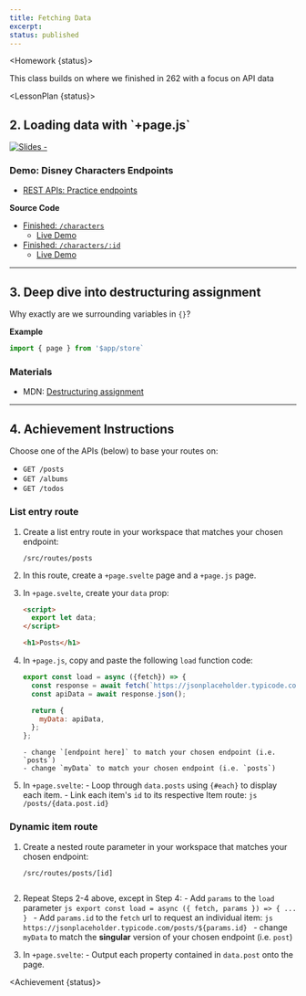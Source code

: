 ```yaml
---
title: Fetching Data
excerpt:
status: published
---
```


<script>
	import Homework from "$lib/components/Homework.svelte";
	import LessonPlan from "$lib/components/LessonPlan.svelte";
	import Achievement from "$lib/components/Achievement.svelte";
</script>

<Homework {status}>

This class builds on where we finished in 262 with a focus on API data

</Homework>

<LessonPlan {status}>

<h2> 2. Loading data with `+page.js`</h2>

[![Slides - ](/images/slides/sveltekit-loading-data.png)](/slides/cpnt-200/sveltekit-loading-data.html)

### Demo: Disney Characters Endpoints

- [REST APIs: Practice endpoints](https://gist.github.com/acidtone/673dfc5c11ce06e9e8cd6ce33609eb3c)

**Source Code**

- [Finished: `/characters`](https://github.com/sait-wbdv/w23-200-dailies/tree/main/src/routes/d02-disney-api/characters)
  - [Live Demo](https://w23-200-dailies.vercel.app/d02-disney-api/characters)
- [Finished: `/characters/:id`](https://github.com/sait-wbdv/w23-200-dailies/tree/main/src/routes/d02-disney-api/characters/%5Bid%5D)
  - [Live Demo](https://w23-200-dailies.vercel.app/d02-disney-api/characters/33)

---

<h2> 3. Deep dive into destructuring assignment</h2>

Why exactly are we surrounding variables in `{}`?

**Example**

```js
import { page } from '$app/store`
```

### Materials

- MDN: [Destructuring assignment](https://developer.mozilla.org/en-US/docs/Web/JavaScript/Reference/Operators/Destructuring_assignment)

---

<h2> 4. Achievement Instructions</h2>

Choose one of the APIs (below) to base your routes on:

- `GET /posts`
- `GET /albums`
- `GET /todos`

### List entry route

1.  Create a list entry route in your workspace that matches your chosen endpoint:
    ```
    /src/routes/posts
    ```
2.  In this route, create a `+page.svelte` page and a `+page.js` page.
3.  In `+page.svelte`, create your `data` prop:

    ```html
    <script>
      export let data;
    </script>

    <h1>Posts</h1>
    ```

4.  In `+page.js`, copy and paste the following `load` function code:

    ```js
    export const load = async ({fetch}) => {
      const response = await fetch(`https://jsonplaceholder.typicode.com/[endpoint here]`);
      const apiData = await response.json();

      return {
        myData: apiData,
      };
    };
    ```

        - change `[endpoint here]` to match your chosen endpoint (i.e. `posts`)
        - change `myData` to match your chosen endpoint (i.e. `posts`)

5.  In `+page.svelte`: - Loop through `data.posts` using `{#each}` to display each item. - Link each item's `id` to its respective Item route:
    `js
/posts/{data.post.id}
`

### Dynamic item route

1. Create a nested route parameter in your workspace that matches your chosen endpoint:

   ```
   /src/routes/posts/[id]
   ```

   ```

   ```

2. Repeat Steps 2-4 above, except in Step 4: - Add `params` to the `load` parameter
   `js
export const load = async ({ fetch, params }) => {
    ...
}
` - Add `params.id` to the `fetch` url to request an individual item:
   `js
https://jsonplaceholder.typicode.com/posts/${params.id}
` - change `myData` to match the **singular** version of your chosen endpoint (i.e. `post`)
3. In `+page.svelte`: - Output each property contained in `data.post` onto the page.

</LessonPlan>

<Achievement {status}>

</Achievement>
